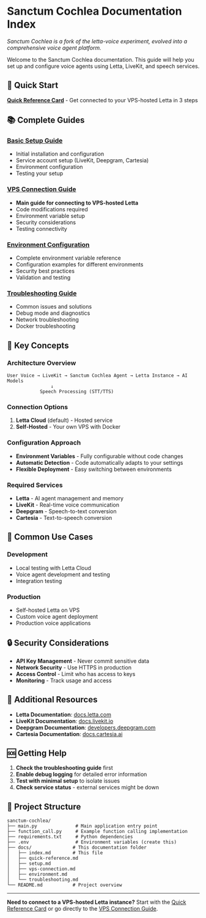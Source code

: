 # Sanctum Cochlea Documentation Index

*Sanctum Cochlea is a fork of the letta-voice experiment, evolved into a comprehensive voice agent platform.*

Welcome to the Sanctum Cochlea documentation. This guide will help you set up and configure voice agents using Letta, LiveKit, and speech services.

## 🚀 Quick Start

**[Quick Reference Card](quick-reference.md)** - Get connected to your VPS-hosted Letta in 3 steps

## 📚 Complete Guides

### [Basic Setup Guide](setup.md)
- Initial installation and configuration
- Service account setup (LiveKit, Deepgram, Cartesia)
- Environment configuration
- Testing your setup

### [VPS Connection Guide](vps-connection.md)
- **Main guide for connecting to VPS-hosted Letta**
- Code modifications required
- Environment variable setup
- Security considerations
- Testing connectivity

### [Environment Configuration](environment.md)
- Complete environment variable reference
- Configuration examples for different environments
- Security best practices
- Validation and testing

### [Troubleshooting Guide](troubleshooting.md)
- Common issues and solutions
- Debug mode and diagnostics
- Network troubleshooting
- Docker troubleshooting

## 🔧 Key Concepts

### Architecture Overview
```
User Voice → LiveKit → Sanctum Cochlea Agent → Letta Instance → AI Models
                ↓
            Speech Processing (STT/TTS)
```

### Connection Options
1. **Letta Cloud** (default) - Hosted service
2. **Self-Hosted** - Your own VPS with Docker

### Configuration Approach
- **Environment Variables** - Fully configurable without code changes
- **Automatic Detection** - Code automatically adapts to your settings
- **Flexible Deployment** - Easy switching between environments

### Required Services
- **Letta** - AI agent management and memory
- **LiveKit** - Real-time voice communication
- **Deepgram** - Speech-to-text conversion
- **Cartesia** - Text-to-speech conversion

## 🎯 Common Use Cases

### Development
- Local testing with Letta Cloud
- Voice agent development and testing
- Integration testing

### Production
- Self-hosted Letta on VPS
- Custom voice agent deployment
- Production voice applications

## 🔒 Security Considerations

- **API Key Management** - Never commit sensitive data
- **Network Security** - Use HTTPS in production
- **Access Control** - Limit who has access to keys
- **Monitoring** - Track usage and access

## 📖 Additional Resources

- **Letta Documentation**: [docs.letta.com](https://docs.letta.com)
- **LiveKit Documentation**: [docs.livekit.io](https://docs.livekit.io)
- **Deepgram Documentation**: [developers.deepgram.com](https://developers.deepgram.com)
- **Cartesia Documentation**: [docs.cartesia.ai](https://docs.cartesia.ai)

## 🆘 Getting Help

1. **Check the troubleshooting guide** first
2. **Enable debug logging** for detailed error information
3. **Test with minimal setup** to isolate issues
4. **Check service status** - external services might be down

## 📝 Project Structure

```
sanctum-cochlea/
├── main.py              # Main application entry point
├── function_call.py     # Example function calling implementation
├── requirements.txt     # Python dependencies
├── .env                 # Environment variables (create this)
├── docs/               # This documentation folder
│   ├── index.md        # This file
│   ├── quick-reference.md
│   ├── setup.md
│   ├── vps-connection.md
│   ├── environment.md
│   └── troubleshooting.md
└── README.md           # Project overview
```

---

**Need to connect to a VPS-hosted Letta instance?** Start with the [Quick Reference Card](quick-reference.md) or go directly to the [VPS Connection Guide](vps-connection.md). 